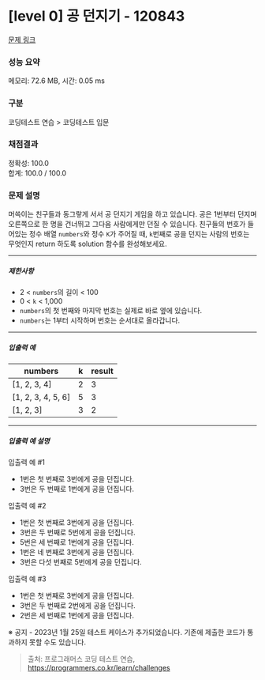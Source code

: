 # [level 0] 공 던지기 - 120843 

[문제 링크](https://school.programmers.co.kr/learn/courses/30/lessons/120843?language=java) 

### 성능 요약

메모리: 72.6 MB, 시간: 0.05 ms

### 구분

코딩테스트 연습 > 코딩테스트 입문

### 채점결과

정확성: 100.0<br/>합계: 100.0 / 100.0

### 문제 설명

<p>머쓱이는 친구들과 동그랗게 서서 공 던지기 게임을 하고 있습니다. 공은 1번부터 던지며 오른쪽으로 한 명을 건너뛰고 그다음 사람에게만 던질 수 있습니다. 친구들의 번호가 들어있는 정수 배열 <code>numbers</code>와 정수 <code>K</code>가 주어질 때, <code>k</code>번째로 공을 던지는 사람의 번호는 무엇인지 return 하도록 solution 함수를 완성해보세요.</p>

<hr>

<h5>제한사항</h5>

<ul>
<li>2 &lt; <code>numbers</code>의 길이 &lt; 100</li>
<li>0 &lt; <code>k</code> &lt; 1,000</li>
<li><code>numbers</code>의 첫 번째와 마지막 번호는 실제로 바로 옆에 있습니다.</li>
<li><code>numbers</code>는 1부터 시작하며 번호는 순서대로 올라갑니다.</li>
</ul>

<hr>

<h5>입출력 예</h5>
<table class="table">
        <thead><tr>
<th>numbers</th>
<th>k</th>
<th>result</th>
</tr>
</thead>
        <tbody><tr>
<td>[1, 2, 3, 4]</td>
<td>2</td>
<td>3</td>
</tr>
<tr>
<td>[1, 2, 3, 4, 5, 6]</td>
<td>5</td>
<td>3</td>
</tr>
<tr>
<td>[1, 2, 3]</td>
<td>3</td>
<td>2</td>
</tr>
</tbody>
      </table>
<hr>

<h5>입출력 예 설명</h5>

<p>입출력 예 #1</p>

<ul>
<li>1번은 첫 번째로 3번에게 공을 던집니다.</li>
<li>3번은 두 번째로 1번에게 공을 던집니다.</li>
</ul>

<p>입출력 예 #2</p>

<ul>
<li>1번은 첫 번째로 3번에게 공을 던집니다.</li>
<li>3번은 두 번째로 5번에게 공을 던집니다.</li>
<li>5번은 세 번째로 1번에게 공을 던집니다.</li>
<li>1번은 네 번째로 3번에게 공을 던집니다.</li>
<li>3번은 다섯 번째로 5번에게 공을 던집니다.</li>
</ul>

<p>입출력 예 #3</p>

<ul>
<li>1번은 첫 번째로 3번에게 공을 던집니다.</li>
<li>3번은 두 번째로 2번에게 공을 던집니다.</li>
<li>2번은 세 번째로 1번에게 공을 던집니다.</li>
</ul>

<p>※ 공지 - 2023년 1월 25일 테스트 케이스가 추가되었습니다. 기존에 제출한 코드가 통과하지 못할 수도 있습니다.</p>


> 출처: 프로그래머스 코딩 테스트 연습, https://programmers.co.kr/learn/challenges